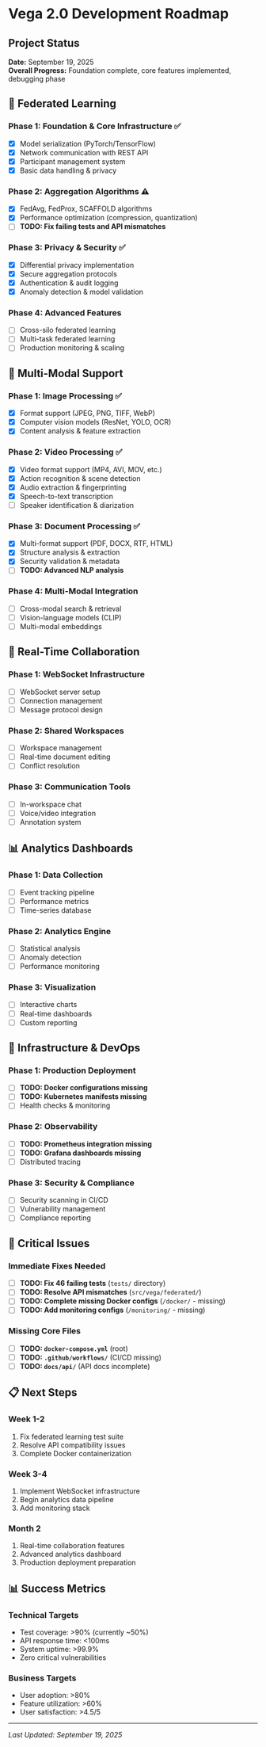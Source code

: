 # Vega 2.0 Development Roadmap

## Project Status

**Date:** September 19, 2025  
**Overall Progress:** Foundation complete, core features implemented, debugging phase  

## 🧠 Federated Learning

### Phase 1: Foundation & Core Infrastructure ✅

- [x] Model serialization (PyTorch/TensorFlow) 
- [x] Network communication with REST API
- [x] Participant management system
- [x] Basic data handling & privacy

### Phase 2: Aggregation Algorithms ⚠️ 

- [x] FedAvg, FedProx, SCAFFOLD algorithms
- [x] Performance optimization (compression, quantization)
- [ ] **TODO: Fix failing tests and API mismatches**

### Phase 3: Privacy & Security ✅

- [x] Differential privacy implementation
- [x] Secure aggregation protocols  
- [x] Authentication & audit logging
- [x] Anomaly detection & model validation

### Phase 4: Advanced Features

- [ ] Cross-silo federated learning
- [ ] Multi-task federated learning
- [ ] Production monitoring & scaling

## 🎯 Multi-Modal Support

### Phase 1: Image Processing ✅

- [x] Format support (JPEG, PNG, TIFF, WebP)
- [x] Computer vision models (ResNet, YOLO, OCR)
- [x] Content analysis & feature extraction

### Phase 2: Video Processing ✅  

- [x] Video format support (MP4, AVI, MOV, etc.)
- [x] Action recognition & scene detection
- [x] Audio extraction & fingerprinting
- [x] Speech-to-text transcription
- [ ] Speaker identification & diarization

### Phase 3: Document Processing ✅

- [x] Multi-format support (PDF, DOCX, RTF, HTML)
- [x] Structure analysis & extraction
- [x] Security validation & metadata
- [ ] **TODO: Advanced NLP analysis**

### Phase 4: Multi-Modal Integration

- [ ] Cross-modal search & retrieval
- [ ] Vision-language models (CLIP)
- [ ] Multi-modal embeddings

## 🤝 Real-Time Collaboration

### Phase 1: WebSocket Infrastructure

- [ ] WebSocket server setup
- [ ] Connection management
- [ ] Message protocol design

### Phase 2: Shared Workspaces  

- [ ] Workspace management
- [ ] Real-time document editing
- [ ] Conflict resolution

### Phase 3: Communication Tools

- [ ] In-workspace chat
- [ ] Voice/video integration
- [ ] Annotation system

## 📊 Analytics Dashboards

### Phase 1: Data Collection

- [ ] Event tracking pipeline
- [ ] Performance metrics
- [ ] Time-series database

### Phase 2: Analytics Engine

- [ ] Statistical analysis
- [ ] Anomaly detection
- [ ] Performance monitoring

### Phase 3: Visualization

- [ ] Interactive charts
- [ ] Real-time dashboards
- [ ] Custom reporting

## 🔧 Infrastructure & DevOps

### Phase 1: Production Deployment

- [ ] **TODO: Docker configurations missing**
- [ ] **TODO: Kubernetes manifests missing**  
- [ ] Health checks & monitoring

### Phase 2: Observability

- [ ] **TODO: Prometheus integration missing**
- [ ] **TODO: Grafana dashboards missing**
- [ ] Distributed tracing

### Phase 3: Security & Compliance

- [ ] Security scanning in CI/CD
- [ ] Vulnerability management
- [ ] Compliance reporting

## 🚨 Critical Issues

### Immediate Fixes Needed

- [ ] **TODO: Fix 46 failing tests** (`tests/` directory)
- [ ] **TODO: Resolve API mismatches** (`src/vega/federated/`)
- [ ] **TODO: Complete missing Docker configs** (`/docker/` - missing)
- [ ] **TODO: Add monitoring configs** (`/monitoring/` - missing)

### Missing Core Files

- [ ] **TODO: `docker-compose.yml`** (root)
- [ ] **TODO: `.github/workflows/`** (CI/CD missing)
- [ ] **TODO: `docs/api/`** (API docs incomplete)

## 📋 Next Steps

### Week 1-2

1. Fix federated learning test suite
2. Resolve API compatibility issues  
3. Complete Docker containerization

### Week 3-4

1. Implement WebSocket infrastructure
2. Begin analytics data pipeline
3. Add monitoring stack

### Month 2

1. Real-time collaboration features
2. Advanced analytics dashboard
3. Production deployment preparation

## 📊 Success Metrics

### Technical Targets

- Test coverage: >90% (currently ~50%)
- API response time: <100ms  
- System uptime: >99.9%
- Zero critical vulnerabilities

### Business Targets  

- User adoption: >80%
- Feature utilization: >60%
- User satisfaction: >4.5/5

---

*Last Updated: September 19, 2025*
